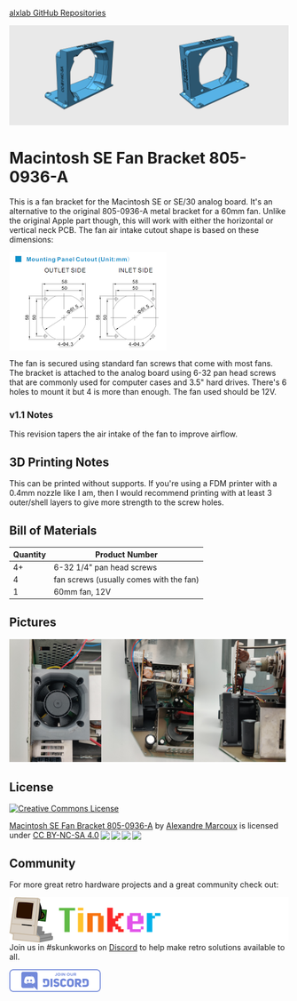 [alxlab GitHub Repositories](https://github.com/alxlab-zone66x?tab=repositories)

<img src="docs/macintosh_se_60mm_fan_bracket_model_front.png" style="display: inline-block; width: 50%;" alt="Macintosh SE Fan Bracket front" /><img src="docs/macintosh_se_60mm_fan_bracket_model_back.png" style="display: inline-block; width: 50%;" alt="Macintosh SE Fan Bracket back"/>

# Macintosh SE Fan Bracket 805-0936-A

This is a fan bracket for the Macintosh SE or SE/30 analog board. It's an alternative to the original 805-0936-A metal bracket for a 60mm fan. Unlike the original Apple part though, this will work with either the horizontal or vertical neck PCB. The fan air intake cutout shape is based on these dimensions:

<img src="docs/60mm_fan_cutout.png" style="display: block; margin: 0 auto 0 0;" alt="60mm fan cutout" />

The fan is secured using standard fan screws that come with most fans. The bracket is attached to the analog board using 6-32 pan head screws that are commonly used for computer cases and 3.5" hard drives. There's 6 holes to mount it but 4 is more than enough. The fan used should be 12V.

### v1.1 Notes

This revision tapers the air intake of the fan to improve airflow.



## 3D Printing Notes

This can be printed without supports. If you're using a FDM printer with a 0.4mm nozzle like I am, then I would recommend printing with at least 3 outer/shell layers to give more strength to the screw holes. 



## Bill of Materials

| Quantity | Product Number                          |
| :------- | --------------------------------------- |
| 4+       | 6-32 1/4" pan head screws               |
| 4        | fan screws (usually comes with the fan) |
| 1        | 60mm fan, 12V                           |



## Pictures

<img src="docs/macintosh_se_fan_bracket_1.jpg" style="display: inline-block; width: 33%;" alt="Macintosh SE Fan Bracket front" /><img src="docs/macintosh_se_fan_bracket_2.jpg" style="display: inline-block; width: 33%;" alt="Macintosh SE Fan Bracket top" /><img src="docs/macintosh_se_fan_bracket_3.jpg" style="display: inline-block; width: 33%;" alt="Macintosh SE Fan Bracket side" />



## License

<a rel="license" href="https://creativecommons.org/licenses/by-nc-sa/4.0/?ref=chooser-v1"><img alt="Creative Commons License" style="border-width:0" src="https://i.creativecommons.org/l/by-nc-sa/4.0/88x31.png" /></a>

<p xmlns:cc="http://creativecommons.org/ns#"  xmlns:dct="http://purl.org/dc/terms/"><a property="dct:title"  rel="cc:attributionURL"  href="https://github.com/alxlab-zone66x/Macintosh_SE_Fan_Bracket_805-0936-A">Macintosh  SE Fan Bracket 805-0936-A</a> by <a rel="cc:attributionURL  dct:creator" property="cc:attributionName"  href="https://www.alxlab.com">Alexandre Marcoux</a> is licensed  under <a  href="http://creativecommons.org/licenses/by-nc-sa/4.0/?ref=chooser-v1"  target="_blank" rel="license noopener noreferrer"  style="display:inline-block;">CC BY-NC-SA 4.0<img  style="height:22px!important;margin-left:3px;vertical-align:text-bottom;"   src="https://mirrors.creativecommons.org/presskit/icons/cc.svg?ref=chooser-v1"><img   style="height:22px!important;margin-left:3px;vertical-align:text-bottom;"   src="https://mirrors.creativecommons.org/presskit/icons/by.svg?ref=chooser-v1"><img   style="height:22px!important;margin-left:3px;vertical-align:text-bottom;"   src="https://mirrors.creativecommons.org/presskit/icons/nc.svg?ref=chooser-v1"><img   style="height:22px!important;margin-left:3px;vertical-align:text-bottom;"   src="https://mirrors.creativecommons.org/presskit/icons/sa.svg?ref=chooser-v1"></a></p>  



## Community

For more great retro hardware projects and a great community check out:

[<img src="docs/tinker_different_sat_rev_600.png" alt="Tinker Different" style="float: left;" />](https://tinkerdifferent.com/)









Join us in #skunkworks on [Discord](https://discord.gg/GKcvtgU7P9) to help make retro solutions available to all.

[<img src="docs/discordbanner.png" alt="Discord Open Retro SCSI skunkworks" style="float: left;" />](https://discord.gg/GKcvtgU7P9)






